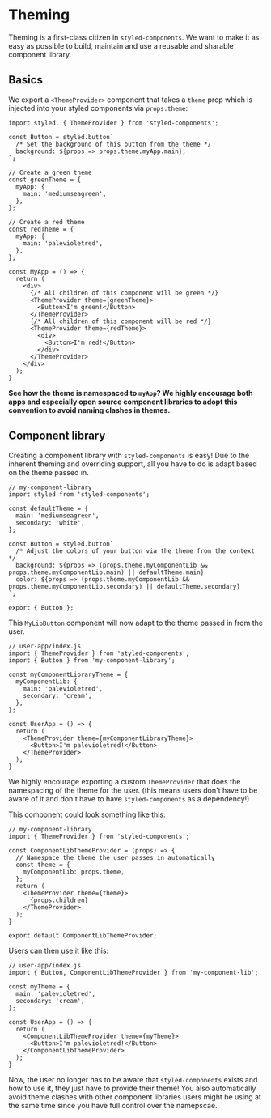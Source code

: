 # Theming

Theming is a first-class citizen in `styled-components`. We want to make it as easy as possible to build, maintain and use a reusable and sharable component library.

## Basics

We export a `<ThemeProvider>` component that takes a `theme` prop which is injected into your styled components via `props.theme`:

```JSX
import styled, { ThemeProvider } from 'styled-components';

const Button = styled.button`
  /* Set the background of this button from the theme */
  background: ${props => props.theme.myApp.main};
`;

// Create a green theme
const greenTheme = {
  myApp: {
    main: 'mediumseagreen',
  },
};

// Create a red theme
const redTheme = {
  myApp: {
    main: 'palevioletred',
  },
};

const MyApp = () => {
  return (
    <div>
      {/* All children of this component will be green */}
      <ThemeProvider theme={greenTheme}>
        <Button>I'm green!</Button>
      </ThemeProvider>
      {/* All children of this component will be red */}
      <ThemeProvider theme={redTheme}>
        <div>
          <Button>I'm red!</Button>
        </div>
      </ThemeProvider>
    </div>
  );
}
```

**See how the theme is namespaced to `myApp`? We highly encourage both apps and especially open source component libraries to adopt this convention to avoid naming clashes in themes.**

## Component library

Creating a component library with `styled-components` is easy! Due to the inherent theming and overriding support, all you have to do is adapt based on the theme passed in.

```JSX
// my-component-library
import styled from 'styled-components';

const defaultTheme = {
  main: 'mediumseagreen',
  secondary: 'white',
};

const Button = styled.button`
  /* Adjust the colors of your button via the theme from the context */
  background: ${props => (props.theme.myComponentLib && props.theme.myComponentLib.main) || defaultTheme.main}
  color: ${props => (props.theme.myComponentLib && props.theme.myComponentLib.secondary) || defaultTheme.secondary}
`;

export { Button };
```

This `MyLibButton` component will now adapt to the theme passed in from the user.

```JSX
// user-app/index.js
import { ThemeProvider } from 'styled-components';
import { Button } from 'my-component-library';

const myComponentLibraryTheme = {
  myComponentLib: {
    main: 'palevioletred',
    secondary: 'cream',
  },
};

const UserApp = () => {
  return (
    <ThemeProvider theme={myComponentLibraryTheme}>
      <Button>I'm palevioletred!</Button>
    </ThemeProvider>
  );
}
```

We highly encourage exporting a custom `ThemeProvider` that does the namespacing of the theme for the user. (this means users don't have to be aware of it and don't have to have `styled-components` as a dependency!)

This component could look something like this:

```JSX
// my-component-library
import { ThemeProvider } from 'styled-components';

const ComponentLibThemeProvider = (props) => {
  // Namespace the theme the user passes in automatically
  const theme = {
    myComponentLib: props.theme,
  };
  return (
    <ThemeProvider theme={theme}>
      {props.children}
    </ThemeProvider>
  );
}

export default ComponentLibThemeProvider;
```

Users can then use it like this:

```JSX
// user-app/index.js
import { Button, ComponentLibThemeProvider } from 'my-component-lib';

const myTheme = {
  main: 'palevioletred',
  secondary: 'cream',
};

const UserApp = () => {
  return (
    <ComponentLibThemeProvider theme={myTheme}>
      <Button>I'm palevioletred!</Button>
    </ComponentLibThemeProvider>
  );
}
```

Now, the user no longer has to be aware that `styled-components` exists and how to use it, they just have to provide their theme! You also automatically avoid theme clashes with other component libraries users might be using at the same time since you have full control over the namepscae.
